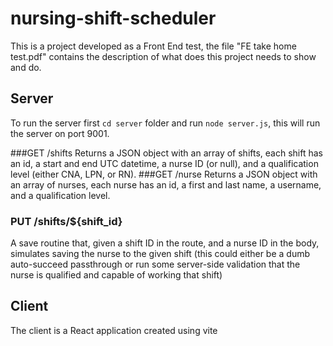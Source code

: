 # nursing-shift-scheduler
This is a project developed as a Front End test, the file "FE take home test.pdf" contains the description of what does this project needs to show and do.

## Server
To run the server first ```cd server``` folder and run ```node server.js```, this will run the server on port 9001.

###GET /shifts
Returns a JSON object with an array of shifts, each shift has an id, a start and end UTC datetime, a nurse ID (or null), and a qualification level (either CNA, LPN, or RN).
###GET /nurse
Returns a JSON object with an array of nurses, each nurse has an id, a first and last name, a username, and a qualification level.
### PUT /shifts/${shift_id}
A save routine that, given a shift ID in the route, and a nurse ID in the body, simulates saving the nurse to the given shift (this could either be a dumb auto-succeed passthrough or run some server-side validation that the nurse is qualified and capable of working that shift)

## Client
The client is a React application created using vite
